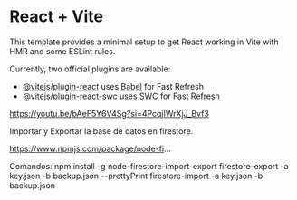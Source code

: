# React + Vite

This template provides a minimal setup to get React working in Vite with HMR and some ESLint rules.

Currently, two official plugins are available:

- [@vitejs/plugin-react](https://github.com/vitejs/vite-plugin-react/blob/main/packages/plugin-react/README.md) uses [Babel](https://babeljs.io/) for Fast Refresh
- [@vitejs/plugin-react-swc](https://github.com/vitejs/vite-plugin-react-swc) uses [SWC](https://swc.rs/) for Fast Refresh


https://youtu.be/bAeF5Y6V4Sg?si=4PcqjIWrXjJ_Bvf3

Importar y Exportar la base de datos en firestore.

https://www.npmjs.com/package/node-fi...

Comandos:
npm install -g node-firestore-import-export 
firestore-export -a key.json -b backup.json --prettyPrint
firestore-import -a key.json -b backup.json